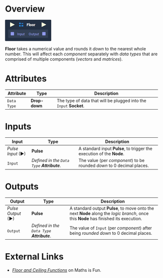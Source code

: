 # Overview

![](../../.gitbook/assets/node-floor.png)

**Floor** takes a numerical value and rounds it *down* to the nearest whole number. This will affect each *component* separately with *data types* that are comprised of multiple components (*vectors* and *matrices*).

# Attributes

|Attribute|Type|Description|
|---|---|---|
|`Data Type`|**Drop-down**|The type of data that will be plugged into the `Input` **Socket**.|

# Inputs

|Input|Type|Description|
|---|---|---|
|*Pulse Input* (►)|**Pulse**|A standard input **Pulse**, to trigger the execution of the **Node**.|
|`Input`|*Defined in the `Data Type` **Attribute***.|The value (per *component*) to be rounded *down* to 0 decimal places.|

# Outputs

|Output|Type|Description|
|---|---|---|
|*Pulse Output* (►)|**Pulse**|A standard output **Pulse**, to move onto the next **Node** along the *logic branch*, once this **Node** has finished its execution.|
|`Output`|*Defined in the `Data Type` **Attribute***.|The value of `Input` (per *component*) after being *rounded down* to 0 decimal places.|

# External Links

- [*Floor and Ceiling Functions*](https://www.mathsisfun.com/sets/function-floor-ceiling.html) on Maths is Fun.